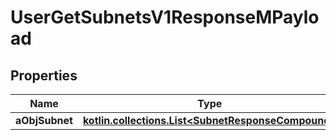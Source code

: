 
# UserGetSubnetsV1ResponseMPayload

## Properties
| Name | Type | Description | Notes |
| ------------ | ------------- | ------------- | ------------- |
| **aObjSubnet** | [**kotlin.collections.List&lt;SubnetResponseCompound&gt;**](SubnetResponseCompound.md) |  |  |



